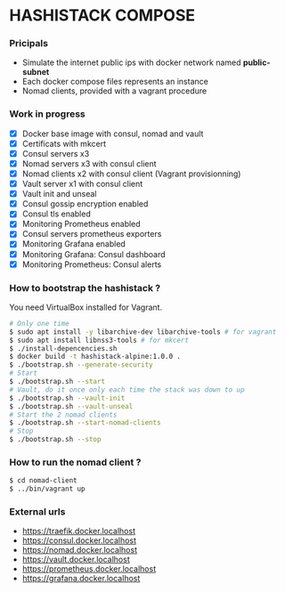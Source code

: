 # HASHISTACK COMPOSE

### Pricipals

* Simulate the internet public ips with docker network named __public-subnet__
* Each docker compose files represents an instance
* Nomad clients, provided with a vagrant procedure

### Work in progress

* [x] Docker base image with consul, nomad and vault
* [x] Certificats with mkcert
* [x] Consul servers x3
* [x] Nomad servers x3 with consul client
* [x] Nomad clients x2 with consul client (Vagrant provisionning)
* [x] Vault server x1 with consul client
* [x] Vault init and unseal
* [x] Consul gossip encryption enabled
* [x] Consul tls enabled
* [x] Monitoring Prometheus enabled
* [x] Consul servers prometheus exporters
* [x] Monitoring Grafana enabled
* [x] Monitoring Grafana: Consul dashboard
* [x] Monitoring Prometheus: Consul alerts

### How to bootstrap the hashistack ?

You need VirtualBox installed for Vagrant.

```sh
# Only one time
$ sudo apt install -y libarchive-dev libarchive-tools # for vagrant
$ sudo apt install libnss3-tools # for mkcert
$ ./install-depencencies.sh
$ docker build -t hashistack-alpine:1.0.0 .
$ ./bootstrap.sh --generate-security
# Start
$ ./bootstrap.sh --start
# Vault, do it once only each time the stack was down to up
$ ./bootstrap.sh --vault-init
$ ./bootstrap.sh --vault-unseal
# Start the 2 nomad clients
$ ./bootstrap.sh --start-nomad-clients
# Stop
$ ./bootstrap.sh --stop
```

### How to run the nomad client ?

```sh
$ cd nomad-client
$ ../bin/vagrant up
```

### External urls

* https://traefik.docker.localhost
* https://consul.docker.localhost
* https://nomad.docker.localhost
* https://vault.docker.localhost
* https://prometheus.docker.localhost
* https://grafana.docker.localhost